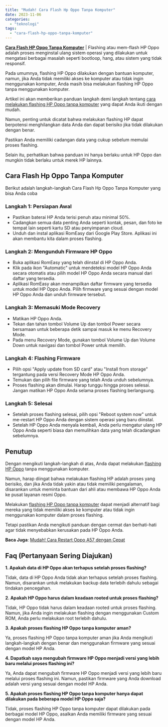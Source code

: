 ```yaml
---
title: "Mudah! Cara Flash Hp Oppo Tanpa Komputer"
date: 2023-11-06
categories: 
  - "teknologi"
tags: 
  - "cara-flash-hp-oppo-tanpa-komputer"
---
```


[**Cara Flash HP Oppo Tanpa Komputer**](https://ajiekusumadhany.com/cara-flash-hp-oppo-tanpa-komputer/) | Flashing atau mem-flash HP Oppo adalah proses menginstal ulang sistem operasi yang dilakukan untuk mengatasi berbagai masalah seperti bootloop, hang, atau sistem yang tidak responsif.

Pada umumnya, flashing HP Oppo dilakukan dengan bantuan komputer, namun, jika Anda tidak memiliki akses ke komputer atau tidak ingin menggunakan komputer, Anda masih bisa melakukan flashing HP Oppo tanpa menggunakan komputer.

Artikel ini akan memberikan panduan langkah demi langkah tentang [cara melakukan flashing HP Oppo tanpa komputer](https://ajiekusumadhany.com/cara-flash-hp-oppo-tanpa-komputer/) yang dapat Anda ikuti dengan mudah.

Namun, penting untuk dicatat bahwa melakukan flashing HP dapat berpotensi menghilangkan data Anda dan dapat berisiko jika tidak dilakukan dengan benar.

Pastikan Anda memiliki cadangan data yang cukup sebelum memulai proses flashing.

Selain itu, perhatikan bahwa panduan ini hanya berlaku untuk HP Oppo dan mungkin tidak berlaku untuk merek HP lainnya.

## Cara Flash Hp Oppo Tanpa Komputer

Berikut adalah langkah-langkah Cara Flash Hp Oppo Tanpa Komputer yang bisa Anda coba

### Langkah 1: Persiapan Awal

- Pastikan baterai HP Anda terisi penuh atau minimal 50%.
- Cadangkan semua data penting Anda seperti kontak, pesan, dan foto ke tempat lain seperti kartu SD atau penyimpanan cloud.
- Unduh dan instal aplikasi RomEasy dari Google Play Store. Aplikasi ini akan membantu kita dalam proses flashing.

### Langkah 2: Mengunduh Firmware HP Oppo

- Buka aplikasi RomEasy yang telah diinstal di HP Oppo Anda.
- Klik pada ikon "Automatic" untuk mendeteksi model HP Oppo Anda secara otomatis atau pilih model HP Oppo Anda secara manual dari daftar yang tersedia.
- Aplikasi RomEasy akan menampilkan daftar firmware yang tersedia untuk model HP Oppo Anda. Pilih firmware yang sesuai dengan model HP Oppo Anda dan unduh firmware tersebut.

### Langkah 3: Memasuki Mode Recovery

- Matikan HP Oppo Anda.
- Tekan dan tahan tombol Volume Up dan tombol Power secara bersamaan untuk beberapa detik sampai masuk ke menu Recovery Mode.
- Pada menu Recovery Mode, gunakan tombol Volume Up dan Volume Down untuk navigasi dan tombol Power untuk memilih.

### Langkah 4: Flashing Firmware

- Pilih opsi "Apply update from SD card" atau "Install from storage" tergantung pada versi Recovery Mode HP Oppo Anda.
- Temukan dan pilih file firmware yang telah Anda unduh sebelumnya.
- Proses flashing akan dimulai. Harap tunggu hingga proses selesai. Jangan matikan HP Oppo Anda selama proses flashing berlangsung.

### Langkah 5: Selesai

- Setelah proses flashing selesai, pilih opsi "Reboot system now" untuk me-restart HP Oppo Anda dengan sistem operasi yang baru diinstal.
- Setelah HP Oppo Anda menyala kembali, Anda perlu mengatur ulang HP Oppo Anda seperti biasa dan memulihkan data yang telah dicadangkan sebelumnya.

## Penutup

Dengan mengikuti langkah-langkah di atas, Anda dapat melakukan [flashing HP Oppo](https://ajiekusumadhany.com/cara-flash-hp-oppo-tanpa-komputer/) tanpa menggunakan komputer.

Namun, harap diingat bahwa melakukan flashing HP adalah proses yang berisiko, dan jika Anda tidak yakin atau tidak memiliki pengalaman, disarankan untuk meminta bantuan dari ahli atau membawa HP Oppo Anda ke pusat layanan resmi Oppo.

Melakukan [flashing HP Oppo tanpa komputer](https://ajiekusumadhany.com/cara-flash-hp-oppo-tanpa-komputer/) dapat menjadi alternatif bagi mereka yang tidak memiliki akses ke komputer atau tidak ingin menggunakan komputer dalam proses flashing.

Tetapi pastikan Anda mengikuti panduan dengan cermat dan berhati-hati agar tidak menyebabkan kerusakan pada HP Oppo Anda.

**Baca Juga**: [Mudah! Cara Restart Oppo A57 dengan Cepat](https://ajiekusumadhany.com/cara-restart-oppo-a57/)

## Faq (Pertanyaan Sering Diajukan)

**1\. Apakah data di HP Oppo akan terhapus setelah proses flashing?**

Tidak, data di HP Oppo Anda tidak akan terhapus setelah proses flashing. Namun, disarankan untuk melakukan backup data terlebih dahulu sebagai tindakan pencegahan.

**2\. Apakah HP Oppo harus dalam keadaan rooted untuk proses flashing?**

Tidak, HP Oppo tidak harus dalam keadaan rooted untuk proses flashing. Namun, jika Anda ingin melakukan flashing dengan menggunakan Custom ROM, Anda perlu melakukan root terlebih dahulu.

**3\. Apakah proses flashing HP Oppo tanpa komputer aman?**

Ya, proses flashing HP Oppo tanpa komputer aman jika Anda mengikuti langkah-langkah dengan benar dan menggunakan firmware yang sesuai dengan model HP Anda.

**4\. Dapatkah saya mengubah firmware HP Oppo menjadi versi yang lebih baru melalui proses flashing ini?**

Ya, Anda dapat mengubah firmware HP Oppo menjadi versi yang lebih baru melalui proses flashing ini. Namun, pastikan firmware yang Anda download adalah versi yang sesuai dengan model HP Anda.

**5\. Apakah proses flashing HP Oppo tanpa komputer hanya dapat dilakukan pada beberapa model HP Oppo saja?**

Tidak, proses flashing HP Oppo tanpa komputer dapat dilakukan pada berbagai model HP Oppo, asalkan Anda memiliki firmware yang sesuai dengan model HP Anda.

